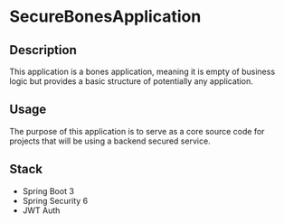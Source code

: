 # SecureBonesApplication
## Description
This application is a bones application, meaning it is empty of business logic but provides a basic structure of potentially any application. 

## Usage
The purpose of this application is to serve as a core source code for projects that will be using a backend secured service. 

## Stack
* Spring Boot 3
* Spring Security 6
* JWT Auth 
